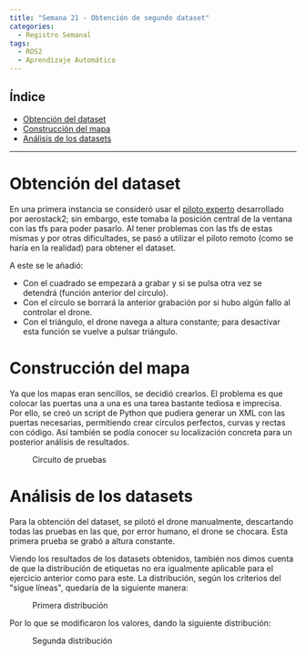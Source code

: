```yaml
---
title: "Semana 21 - Obtención de segundo dataset"
categories:
  - Registro Semanal
tags:
  - ROS2
  - Aprendizaje Automático
---
```


## Índice

- [Obtención del dataset](#obtención-del-dataset)
- [Construcción del mapa](#construcción-del-mapa)
- [Análisis de los datasets](#análisis-de-los-datasets)

---

# Obtención del dataset

En una primera instancia se consideró usar el [piloto experto](https://github.com/aerostack2/project_crazyflie_gates) desarrollado por aerostack2; sin embargo, este tomaba la posición central de la ventana con las tfs para poder pasarlo. Al tener problemas con las tfs de estas mismas y por otras dificultades, se pasó a utilizar el piloto remoto (como se haría en la realidad) para obtener el dataset. 

A este se le añadió:

- Con el cuadrado se empezará a grabar y si se pulsa otra vez se detendrá (función anterior del círculo).
- Con el círculo se borrará la anterior grabación por si hubo algún fallo al controlar el drone.
- Con el triángulo, el drone navega a altura constante; para desactivar esta función se vuelve a pulsar triángulo.

# Construcción del mapa

Ya que los mapas eran sencillos, se decidió crearlos. El problema es que colocar las puertas una a una es una tarea bastante tediosa e imprecisa. Por ello, se creó un script de Python que pudiera generar un XML con las puertas necesarias, permitiendo crear círculos perfectos, curvas y rectas con código. Así también se podía conocer su localización concreta para un posterior análisis de resultados.

<figure class="align-center" style="width:60%">
  <img src="{{ site.url }}{{ site.baseurl }}/assets/images/post21/circuit.png" alt="">
  <figcaption>Circuito de pruebas</figcaption>
</figure>

# Análisis de los datasets

Para la obtención del dataset, se pilotó el drone manualmente, descartando todas las pruebas en las que, por error humano, el drone se chocara. Esta primera prueba se grabó a altura constante.

Viendo los resultados de los datasets obtenidos, también nos dimos cuenta de que la distribución de etiquetas no era igualmente aplicable para el ejercicio anterior como para este. La distribución, según los criterios del "sigue líneas", quedaría de la siguiente manera:

<figure class="align-center" style="width:60%">
  <img src="{{ site.url }}{{ site.baseurl }}/assets/images/post21/firstGraphic.png" alt="">
  <figcaption>Primera distribución</figcaption>
</figure>

Por lo que se modificaron los valores, dando la siguiente distribución:

<figure class="align-center" style="width:60%">
  <img src="{{ site.url }}{{ site.baseurl }}/assets/images/post21/secondGraphic.png" alt="">
  <figcaption>Segunda distribución</figcaption>
</figure>
